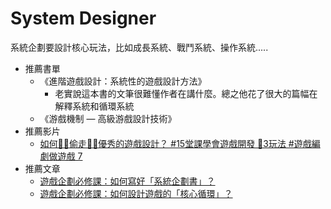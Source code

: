 # System Designer
系統企劃要設計核心玩法，比如成長系統、戰鬥系統、操作系統.....  

* 推薦書單
  * 《進階遊戲設計：系統性的遊戲設計方法》
    * 老實說這本書的文筆很難懂作者在講什麼。總之他花了很大的篇幅在解釋系統和循環系統
  * 《游戲機制 — 高級游戲設計技術》
* 推薦影片  
  * [如何🦹‍♂️偷走🦹‍♀️優秀的遊戲設計？ #15堂課學會遊戲開發 🔧3玩法 #遊戲編劇做遊戲 7 ](https://youtu.be/YbygOXP07WY)  
* 推薦文章
  * [遊戲企劃必修課：如何寫好「系統企劃書」？](https://medium.com/that-game-designer/%E4%BB%80%E9%BA%BC%E6%98%AF%E4%BB%8B%E9%9D%A2%E8%A8%AD%E8%A8%88%E8%A6%8F%E7%AF%84-cab9691d381f)
  * [遊戲企劃必修課：如何設計遊戲的「核心循環」？](https://medium.com/that-game-designer/%E9%81%8A%E6%88%B2%E4%BC%81%E5%8A%83%E5%BF%85%E4%BF%AE%E8%AA%B2-%E5%A6%82%E4%BD%95%E8%A8%AD%E8%A8%88%E9%81%8A%E6%88%B2%E7%9A%84-%E6%A0%B8%E5%BF%83%E5%BE%AA%E7%92%B0-8dad19cb0f91)
